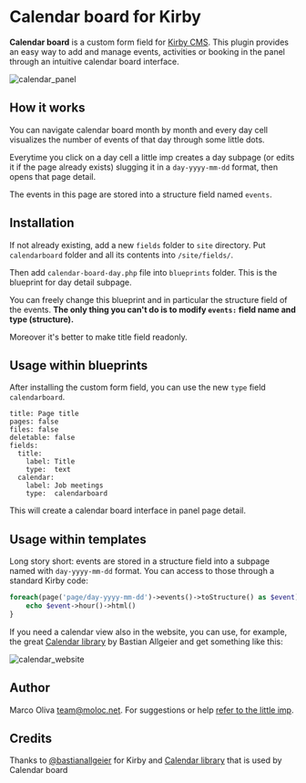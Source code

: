 # Calendar board for Kirby
**Calendar board** is a custom form field for [Kirby CMS](https://getkirby.com/).
This plugin provides an easy way to add and manage events, activities or booking in the panel through an intuitive calendar board interface.

![calendar_panel](https://cloud.githubusercontent.com/assets/11831276/12672758/d4f6b954-c678-11e5-9dd7-60a4e67c2f71.png)

## How it works
You can navigate calendar board month by month and every day cell visualizes the number of events of that day through some little dots.

Everytime you click on a day cell a little imp creates a day subpage (or edits it if the page already exists) slugging it in a ```day-yyyy-mm-dd``` format, then opens that page detail.

The events in this page are stored into a structure field named ```events```.

## Installation
If not already existing, add a new ```fields``` folder to ```site``` directory.
Put ```calendarboard``` folder and all its contents into ```/site/fields/```.

Then add ```calendar-board-day.php``` file into ```blueprints``` folder.
This is the blueprint for day detail subpage.

You can freely change this blueprint and in particular the structure field of the events.
**The only thing you can't do is to modify ```events:``` field name and type (structure).**

Moreover it's better to make title field readonly.

## Usage within blueprints
After installing the custom form field, you can use the new ```type``` field ```calendarboard```.

```
title: Page title
pages: false
files: false
deletable: false
fields:
  title:
    label: Title
    type:  text   
  calendar:
    label: Job meetings
    type:  calendarboard
```

This will create a calendar board interface in panel page detail.

## Usage within templates
Long story short: events are stored in a structure field into a subpage named with ```day-yyyy-mm-dd``` format.
You can access to those through a standard Kirby code:

```php
foreach(page('page/day-yyyy-mm-dd')->events()->toStructure() as $event){
    echo $event->hour()->html()
}
```

If you need a calendar view also in the website, you can use, for example, the great [Calendar library](https://github.com/bastianallgeier/calendar) by Bastian Allgeier and get something like this:

![calendar_website](https://cloud.githubusercontent.com/assets/11831276/12672797/1022b3fc-c679-11e5-81d2-a65be9c15e1a.png)


## Author
Marco Oliva <team@moloc.net>. 
For suggestions or help [refer to the little imp](https://github.com/molocLab/kirby-calendar-board/issues/new).

## Credits
Thanks to [@bastianallgeier](https://github.com/bastianallgeier) for Kirby and [Calendar library](https://github.com/bastianallgeier/calendar) that is used by Calendar board

